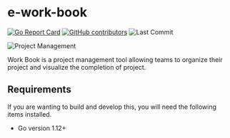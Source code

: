 # e-work-book

[![Go Report Card](https://goreportcard.com/badge/github.com/parithibang/e-work-book?style=flat-square)](https://goreportcard.com/report/github.com/parithibang/e-work-book)
[![GitHub contributors](https://img.shields.io/github/contributors/parithibang/e-work-book.svg?style=plastic&color=blue)](https://GitHub.com/parithibang/e-work-book/graphs/contributors/)
![Last Commit](https://img.shields.io/github/last-commit/parithibang/e-work-book.svg?style=plastic)

![Project Management](https://cdn.lynda.com/course/122428/122428-637160179513231759-16x9.jpg "Work Book")

Work Book is a project management tool allowing teams to organize their project and visualize the completion of project.

## Requirements

If you are wanting to build and develop this, you will need the following items installed.

- Go version 1.12+
